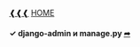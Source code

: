 [❰❰❰](https://github.com/L1quide/CheatSeets/blob/master/Django_main.md)  [HOME](https://github.com/L1quide/CheatSeets/blob/master/README.md)

#### ✓ django-admin и manage.py [➦](https://django.fun/docs/django/ru/3.1/ref/django-admin/)